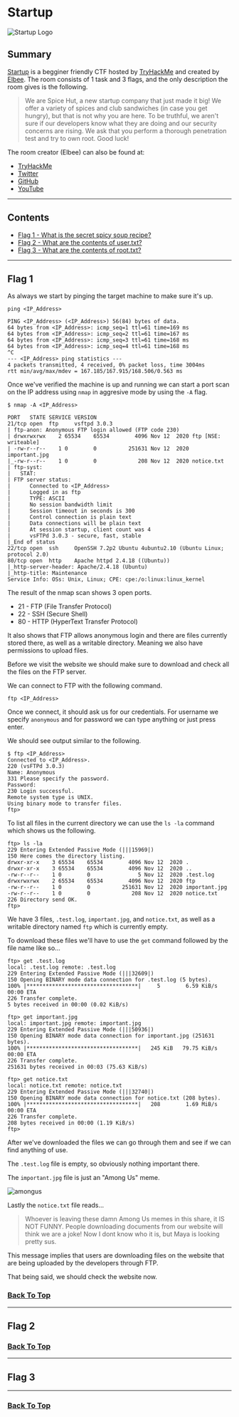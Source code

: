 # Startup

![Startup Logo](./Assets/startup.png "A Flaming Chilli Pepper")

## Summary

[Startup](https://tryhackme.com/room/startup "Startup CTF on TryHackMe") is a begginer friendly CTF hosted by [TryHackMe](https://tryhackme.com/ "TryHackMe Official Website") and created by [Elbee](https://tryhackme.com/p/elbee). The room consists of 1 task and 3 flags, and the only description the room gives is the following.

> We are Spice Hut, a new startup company that just made it big! We offer a variety of spices and club sandwiches (in case you get hungry), but that is not why you are here. To be truthful, we aren't sure if our developers know what they are doing and our security concerns are rising. We ask that you perform a thorough penetration test and try to own root. Good luck!

The room creator (Elbee) can also be found at:
* [TryHackMe](https://tryhackme.com/p/elbee "Elbee's TryHackMe")
* [Twitter](https://twitter.com/elbee_ez "Elbee's Twitter")
* [GitHub](https://github.com/elbee-cyber "Elbee's GitHub")
* [YouTube](https://www.youtube.com/@elbee1473 "Elbee's YouTube")

---

## Contents

* [Flag 1 - What is the secret spicy soup recipe?](#flag-1 "Jump To Flag 1")
* [Flag 2 - What are the contents of user.txt?](#flag-2 "Jump To Flag 2")
* [Flag 3 - What are the contents of root.txt?](#flag-3 "Jump To Flag 3")

---

## Flag 1

As always we start by pinging the target machine to make sure it's up.

```
ping <IP_Address>

PING <IP_Address> (<IP_Address>) 56(84) bytes of data.
64 bytes from <IP_Address>: icmp_seq=1 ttl=61 time=169 ms
64 bytes from <IP_Address>: icmp_seq=2 ttl=61 time=167 ms
64 bytes from <IP_Address>: icmp_seq=3 ttl=61 time=168 ms
64 bytes from <IP_Address>: icmp_seq=4 ttl=61 time=168 ms
^C
--- <IP_Address> ping statistics ---
4 packets transmitted, 4 received, 0% packet loss, time 3004ms
rtt min/avg/max/mdev = 167.185/167.915/168.506/0.563 ms
```

Once we've verified the machine is up and running we can start a port scan on the IP address using ```nmap``` in aggresive mode by using the ```-A``` flag.

```
$ nmap -A <IP_Address>

PORT   STATE SERVICE VERSION
21/tcp open  ftp     vsftpd 3.0.3
| ftp-anon: Anonymous FTP login allowed (FTP code 230)
| drwxrwxrwx    2 65534    65534        4096 Nov 12  2020 ftp [NSE: writeable]
| -rw-r--r--    1 0        0          251631 Nov 12  2020 important.jpg
|_-rw-r--r--    1 0        0             208 Nov 12  2020 notice.txt
| ftp-syst: 
|   STAT: 
| FTP server status:
|      Connected to <IP_Address>
|      Logged in as ftp
|      TYPE: ASCII
|      No session bandwidth limit
|      Session timeout in seconds is 300
|      Control connection is plain text
|      Data connections will be plain text
|      At session startup, client count was 4
|      vsFTPd 3.0.3 - secure, fast, stable
|_End of status
22/tcp open  ssh     OpenSSH 7.2p2 Ubuntu 4ubuntu2.10 (Ubuntu Linux; protocol 2.0)
80/tcp open  http    Apache httpd 2.4.18 ((Ubuntu))
|_http-server-header: Apache/2.4.18 (Ubuntu)
|_http-title: Maintenance
Service Info: OSs: Unix, Linux; CPE: cpe:/o:linux:linux_kernel
```

The result of the nmap scan shows 3 open ports.

* 21 - FTP (File Transfer Protocol)
* 22 - SSH (Secure Shell)
* 80 - HTTP (HyperText Transfer Protocol)

It also shows that FTP allows anonymous login and there are files currently stored there, as well as a writable directory. Meaning we also have permissions to upload files.

Before we visit the website we should make sure to download and check all the files on the FTP server.

We can connect to FTP with the following command.

```ftp <IP_Address>```

Once we connect, it should ask us for our credentials. For username we specify ```anonymous``` and for password we can type anything or just press enter.

We should see output similar to the following.

```
$ ftp <IP_Address>
Connected to <IP_Address>.
220 (vsFTPd 3.0.3)
Name: Anonymous
331 Please specify the password.
Password:
230 Login successful.
Remote system type is UNIX.
Using binary mode to transfer files.
ftp>
```

To list all files in the current directory we can use the ```ls -la``` command which shows us the following.

```
ftp> ls -la
229 Entering Extended Passive Mode (|||15969|)
150 Here comes the directory listing.
drwxr-xr-x    3 65534    65534        4096 Nov 12  2020 .
drwxr-xr-x    3 65534    65534        4096 Nov 12  2020 ..
-rw-r--r--    1 0        0               5 Nov 12  2020 .test.log
drwxrwxrwx    2 65534    65534        4096 Nov 12  2020 ftp
-rw-r--r--    1 0        0          251631 Nov 12  2020 important.jpg
-rw-r--r--    1 0        0             208 Nov 12  2020 notice.txt
226 Directory send OK.
ftp>
```

We have 3 files, ```.test.log```, ```important.jpg```, and ```notice.txt```, as well as a writable directory named ```ftp``` which is currently empty.

To download these files we'll have to use the ```get``` command followed by the file name like so...

```
ftp> get .test.log
local: .test.log remote: .test.log
229 Entering Extended Passive Mode (|||32609|)
150 Opening BINARY mode data connection for .test.log (5 bytes).
100% |***********************************|     5        6.59 KiB/s    00:00 ETA
226 Transfer complete.
5 bytes received in 00:00 (0.02 KiB/s)

ftp> get important.jpg
local: important.jpg remote: important.jpg
229 Entering Extended Passive Mode (|||50936|)
150 Opening BINARY mode data connection for important.jpg (251631 bytes).
100% |***********************************|   245 KiB   79.75 KiB/s    00:00 ETA
226 Transfer complete.
251631 bytes received in 00:03 (75.63 KiB/s)

ftp> get notice.txt
local: notice.txt remote: notice.txt
229 Entering Extended Passive Mode (|||32740|)
150 Opening BINARY mode data connection for notice.txt (208 bytes).
100% |***********************************|   208        1.69 MiB/s    00:00 ETA
226 Transfer complete.
208 bytes received in 00:00 (1.19 KiB/s)
ftp> 
```

After we've downloaded the files we can go through them and see if we can find anything of use.

The ```.test.log``` file is empty, so obviously nothing important there.

The ```important.jpg``` file is just an "Among Us" meme.

![amongus](./Assets/important.jpg "Character from Among Us with crying doggo superimposed on face")

Lastly the ```notice.txt``` file reads...

> Whoever is leaving these damn Among Us memes in this share, it IS NOT FUNNY. People downloading documents from our website will think we are a joke! Now I dont know who it is, but Maya is looking pretty sus.

This message implies that users are downloading files on the website that are being uploaded by the developers through FTP.

That being said, we should check the website now.

### [Back To Top](#startup "Jump To Top")

---

## Flag 2



### [Back To Top](#startup "Jump To Top")

---

## Flag 3



---

### [Back To Top](#startup "Jump To Top")
